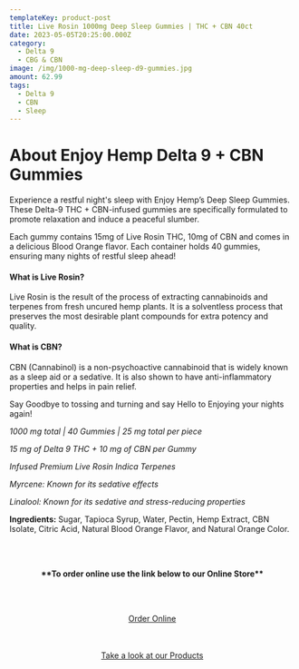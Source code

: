 ```yaml
---
templateKey: product-post
title: Live Rosin 1000mg Deep Sleep Gummies | THC + CBN 40ct
date: 2023-05-05T20:25:00.000Z
category:
  - Delta 9
  - CBG & CBN
image: /img/1000-mg-deep-sleep-d9-gummies.jpg
amount: 62.99
tags:
  - Delta 9
  - CBN
  - Sleep
---
```

# **About Enjoy Hemp Delta 9 + CBN Gummies**

Experience a restful night's sleep with Enjoy Hemp’s Deep Sleep Gummies. These Delta-9 THC + CBN-infused gummies are specifically formulated to promote relaxation and induce a peaceful slumber.

Each gummy contains 15mg of Live Rosin THC, 10mg of CBN and comes in a delicious Blood Orange flavor. Each container holds 40 gummies, ensuring many nights of restful sleep ahead!

#### **What is Live Rosin?**

Live Rosin is the result of the process of extracting cannabinoids and terpenes from fresh uncured hemp plants. It is a solventless process that preserves the most desirable plant compounds for extra potency and quality.

#### **What is CBN?**

CBN (Cannabinol) is a non-psychoactive cannabinoid that is widely known as a sleep aid or a sedative. It is also shown to have anti-inflammatory properties and helps in pain relief.

Say Goodbye to tossing and turning and say Hello to Enjoying your nights again!

*1000 mg total | 40 Gummies | 25 mg total per piece*

*15 mg of Delta 9 THC + 10 mg of CBN per Gummy*

*Infused Premium Live Rosin Indica Terpenes*

*Myrcene: Known for its sedative effects*

*Linalool: Known for its sedative and stress-reducing properties*

**Ingredients:** Sugar, Tapioca Syrup, Water, Pectin, Hemp Extract, CBN Isolate, Citric Acid, Natural Blood Orange Flavor, and Natural Orange Color.

<br><br>

<Center>

**\*\*To order online use the link below to our Online Store\*\***

<br><br>

<Center><a class="link-view-more-products" target="_blank" href="https://capitalcbd.shop/product/enjoy-deep-sleep-blood-orange-1000mg-40ct/">Order Online</a></

<br><br><br>

<Center><a class="link-view-more-products" target="_blank" href="https://capitalamericanshaman.com/products">Take a look at our Products</a></Center>

<br><br>